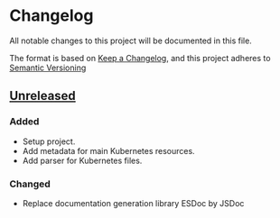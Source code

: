 # Changelog

All notable changes to this project will be documented in this file.

The format is based on [Keep a Changelog](https://keepachangelog.com/en/1.0.0/),
and this project adheres to [Semantic Versioning](https://semver.org/spec/v2.0.0.html)

## [Unreleased]

### Added

- Setup project.
- Add metadata for main Kubernetes resources.
- Add parser for Kubernetes files.

### Changed

- Replace documentation generation library ESDoc by JSDoc

[Unreleased]: https://github.com/ditrit/kubernator-plugin/blob/main/changelog.md
